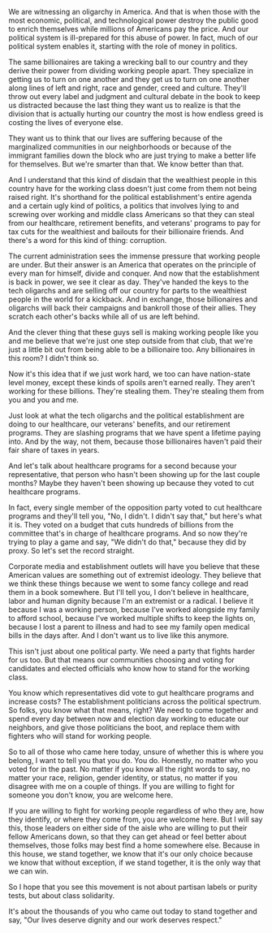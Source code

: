 
We are witnessing an oligarchy in America. And that is when those with the most economic, political, and technological power destroy the public good to enrich themselves while millions of Americans pay the price. And our political system is ill-prepared for this abuse of power. In fact, much of our political system enables it, starting with the role of money in politics.

The same billionaires are taking a wrecking ball to our country and they derive their power from dividing working people apart. They specialize in getting us to turn on one another and they get us to turn on one another along lines of left and right, race and gender, creed and culture. They'll throw out every label and judgment and cultural debate in the book to keep us distracted because the last thing they want us to realize is that the division that is actually hurting our country the most is how endless greed is costing the lives of everyone else.

They want us to think that our lives are suffering because of the marginalized communities in our neighborhoods or because of the immigrant families down the block who are just trying to make a better life for themselves. But we're smarter than that. We know better than that.

And I understand that this kind of disdain that the wealthiest people in this country have for the working class doesn't just come from them not being raised right. It's shorthand for the political establishment's entire agenda and a certain ugly kind of politics, a politics that involves lying to and screwing over working and middle class Americans so that they can steal from our healthcare, retirement benefits, and veterans' programs to pay for tax cuts for the wealthiest and bailouts for their billionaire friends. And there's a word for this kind of thing: corruption.

The current administration sees the immense pressure that working people are under. But their answer is an America that operates on the principle of every man for himself, divide and conquer. And now that the establishment is back in power, we see it clear as day. They've handed the keys to the tech oligarchs and are selling off our country for parts to the wealthiest people in the world for a kickback. And in exchange, those billionaires and oligarchs will back their campaigns and bankroll those of their allies. They scratch each other's backs while all of us are left behind.

And the clever thing that these guys sell is making working people like you and me believe that we're just one step outside from that club, that we're just a little bit out from being able to be a billionaire too. Any billionaires in this room? I didn't think so.

Now it's this idea that if we just work hard, we too can have nation-state level money, except these kinds of spoils aren't earned really. They aren't working for these billions. They're stealing them. They're stealing them from you and you and me.

Just look at what the tech oligarchs and the political establishment are doing to our healthcare, our veterans' benefits, and our retirement programs. They are slashing programs that we have spent a lifetime paying into. And by the way, not them, because those billionaires haven't paid their fair share of taxes in years.

And let's talk about healthcare programs for a second because your representative, that person who hasn't been showing up for the last couple months? Maybe they haven't been showing up because they voted to cut healthcare programs.

In fact, every single member of the opposition party voted to cut healthcare programs and they'll tell you, "No, I didn't. I didn't say that," but here's what it is. They voted on a budget that cuts hundreds of billions from the committee that's in charge of healthcare programs. And so now they're trying to play a game and say, "We didn't do that," because they did by proxy. So let's set the record straight.

Corporate media and establishment outlets will have you believe that these American values are something out of extremist ideology. They believe that we think these things because we went to some fancy college and read them in a book somewhere. But I'll tell you, I don't believe in healthcare, labor and human dignity because I'm an extremist or a radical. I believe it because I was a working person, because I've worked alongside my family to afford school, because I've worked multiple shifts to keep the lights on, because I lost a parent to illness and had to see my family open medical bills in the days after. And I don't want us to live like this anymore.

This isn't just about one political party. We need a party that fights harder for us too. But that means our communities choosing and voting for candidates and elected officials who know how to stand for the working class.

You know which representatives did vote to gut healthcare programs and increase costs? The establishment politicians across the political spectrum. So folks, you know what that means, right? We need to come together and spend every day between now and election day working to educate our neighbors, and give those politicians the boot, and replace them with fighters who will stand for working people.

So to all of those who came here today, unsure of whether this is where you belong, I want to tell you that you do. You do. Honestly, no matter who you voted for in the past. No matter if you know all the right words to say, no matter your race, religion, gender identity, or status, no matter if you disagree with me on a couple of things. If you are willing to fight for someone you don't know, you are welcome here.

If you are willing to fight for working people regardless of who they are, how they identify, or where they come from, you are welcome here. But I will say this, those leaders on either side of the aisle who are willing to put their fellow Americans down, so that they can get ahead or feel better about themselves, those folks may best find a home somewhere else. Because in this house, we stand together, we know that it's our only choice because we know that without exception, if we stand together, it is the only way that we can win.

So I hope that you see this movement is not about partisan labels or purity tests, but about class solidarity.

It's about the thousands of you who came out today to stand together and say, "Our lives deserve dignity and our work deserves respect."